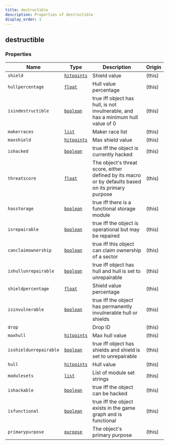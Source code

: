 ```yaml
---
title: destructible
description: Properties of destructible
display_order: 1
---
```


## destructible

### Properties

| Name | Type | Description | Origin |
|------|------|-------------|--------|
| `shield` | [`hitpoints`](./hitpoints.md) | Shield value | (this) |
| `hullpercentage` | [`float`](./float.md) | Hull value percentage | (this) |
| `isindestructible` | [`boolean`](./boolean.md) | true iff object has hull, is not invulnerable, and has a minimum hull value of 0 | (this) |
| `makerraces` | [`list`](./list.md) | Maker race list | (this) |
| `maxshield` | [`hitpoints`](./hitpoints.md) | Max shield value | (this) |
| `ishacked` | [`boolean`](./boolean.md) | true iff the object is currently hacked | (this) |
| `threatscore` | [`float`](./float.md) | The object's threat score, either defined by its macro or by defaults based on its primary purpose | (this) |
| `hasstorage` | [`boolean`](./boolean.md) | true iff there is a functional storage module | (this) |
| `isrepairable` | [`boolean`](./boolean.md) | true iff the object is operational but may be repaired | (this) |
| `canclaimownership` | [`boolean`](./boolean.md) | true iff this object can claim ownership of a sector | (this) |
| `ishullunrepairable` | [`boolean`](./boolean.md) | true iff object has hull and hull is set to unrepairable | (this) |
| `shieldpercentage` | [`float`](./float.md) | Shield value percentage | (this) |
| `isinvulnerable` | [`boolean`](./boolean.md) | true iff the object has permanently invulnerable hull or shields | (this) |
| `drop` |  | Drop ID | (this) |
| `maxhull` | [`hitpoints`](./hitpoints.md) | Max hull value | (this) |
| `isshieldunrepairable` | [`boolean`](./boolean.md) | true iff object has shields and shield is set to unrepairable | (this) |
| `hull` | [`hitpoints`](./hitpoints.md) | Hull value | (this) |
| `modulesets` | [`list`](./list.md) | List of module set strings | (this) |
| `ishackable` | [`boolean`](./boolean.md) | true iff the object can be hacked | (this) |
| `isfunctional` | [`boolean`](./boolean.md) | true iff the object exists in the game graph and is functional | (this) |
| `primarypurpose` | [`purpose`](./purpose.md) | The object's primary purpose | (this) |

